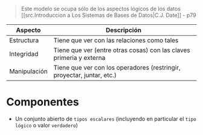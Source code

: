 > Este modelo se ocupa sólo de los aspectos lógicos de los datos
> [[src.Introduccion a Los Sistemas de Bases de Datos|C.J. Date]] - p79

| Aspecto      | Descripción                                                            |
| ------------ | ---------------------------------------------------------------------- |
| Estructura   | Tiene que ver con las relaciones como tales                            |
| Integridad   | Tiene que ver (entre otras cosas) con las claves primeria y externa    |
| Manipulación | Tiene que ver con los operadores (restringir, proyectar, juntar, etc.) |
# Componentes
- Un conjunto abierto de `tipos escalares` (incluyendo en particular el `tipo lógico` o valor `verdadero`)